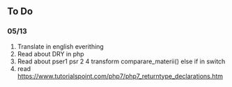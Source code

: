 ## To Do
### 05/13
1. Translate in english everithing
2. Read about DRY in php
3. Read about pser1 psr 2
4  transform comparare_materii() else if in switch
5. read https://www.tutorialspoint.com/php7/php7_returntype_declarations.htm